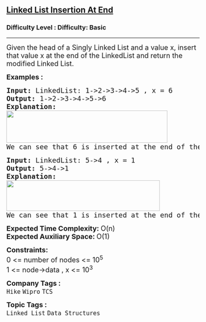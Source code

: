 <h2><a href="https://www.geeksforgeeks.org/problems/linked-list-insertion-1587115620/1?page=1&category=Linked%20List&difficulty=Basic,Easy,Medium&status=solved,unsolved&sortBy=submissions">Linked List Insertion At End</a></h2><h3>Difficulty Level : Difficulty: Basic</h3><hr><div class="problems_problem_content__Xm_eO"><p><span style="font-size: 18px;">Given the head of a Singly Linked List and a value x, insert that value x at the end of the LinkedList and return the modified Linked List.</span></p>
<p><span style="font-size: 18px;"><strong>Examples :</strong></span></p>
<pre><span style="font-size: 18px;"><strong>Input: </strong>LinkedList: 1-&gt;2-&gt;3-&gt;4-&gt;5 , x = 6<br><strong>Output: </strong>1-&gt;2-&gt;3-&gt;4-&gt;5-&gt;6<strong>
Explanation: <br><img src="https://media.geeksforgeeks.org/img-practice/prod/addEditProblem/700525/Web/Other/blobid2_1720519928.png" width="420" height="84"><br></strong>We can see that 6 is inserted at the end of the linkedlist<strong>.</strong></span>
</pre>
<pre><span style="font-size: 18px;"><strong>Input: </strong>LinkedList: 5-&gt;4 , x = 1<br></span><span style="font-size: 18px;"><strong>Output: </strong>5-&gt;4-&gt;1<br><strong>Explanation: <br><img src="https://media.geeksforgeeks.org/img-practice/prod/addEditProblem/700525/Web/Other/blobid3_1720519937.png" width="400" height="80"><br></strong>We can see that 1 is inserted at the end of the linkedlist<strong style="font-family: -apple-system, BlinkMacSystemFont, 'Segoe UI', Roboto, Oxygen, Ubuntu, Cantarell, 'Open Sans', 'Helvetica Neue', sans-serif;">.</strong><strong><br></strong></span></pre>
<p><span style="font-size: 18px;"><strong>Expected Time Complexity:&nbsp;</strong>O(n)<br><strong>Expected Auxiliary Space:&nbsp;</strong>O(1)</span></p>
<p><span style="font-size: 18px;"><strong>Constraints:</strong><br>0 &lt;= number of nodes &lt;= 10<sup>5<br></sup>1 &lt;= node-&gt;data , x &lt;= 10<sup>3</sup><sup><br></sup></span></p></div><p><span style=font-size:18px><strong>Company Tags : </strong><br><code>Hike</code>&nbsp;<code>Wipro</code>&nbsp;<code>TCS</code>&nbsp;<br><p><span style=font-size:18px><strong>Topic Tags : </strong><br><code>Linked List</code>&nbsp;<code>Data Structures</code>&nbsp;